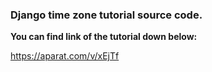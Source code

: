### Django time zone tutorial source code. ##
  
**You can find link of the tutorial down below:**  

https://aparat.com/v/xEjTf